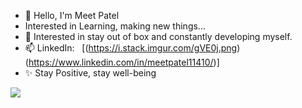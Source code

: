 - 👋 Hello, I'm Meet Patel
- Interested in Learning, making new things...  
- 👀 Interested in stay out of box and constantly developing myself.
- 📫 LinkedIn: &nbsp; [(https://i.stack.imgur.com/gVE0j.png)(https://www.linkedin.com/in/meetpatel11410/)]
- ✨ Stay Positive, stay well-being  
<img src="https://t.bkit.co/w_64ba1dd407ba3.gif" />

